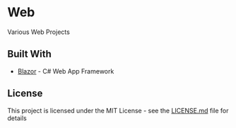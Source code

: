 # Web

Various Web Projects

## Built With

* [Blazor](https://dotnet.microsoft.com/en-us/apps/aspnet/web-apps/blazor) - C# Web App Framework

## License

This project is licensed under the MIT License - see the [LICENSE.md](LICENSE.md) file for details